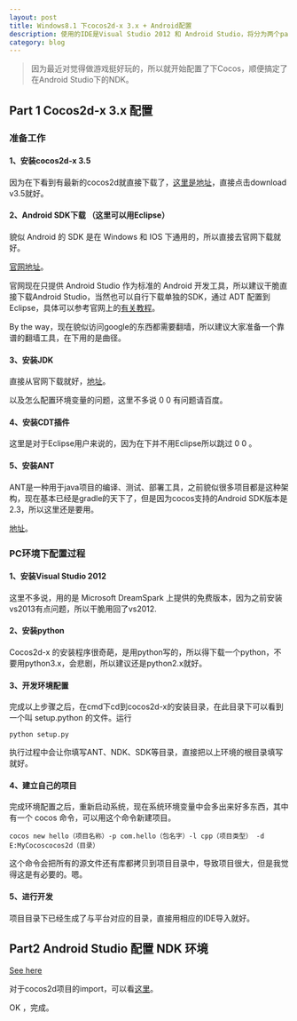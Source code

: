 ```yaml
---
layout: post
title: Windows8.1 下cocos2d-x 3.x + Android配置
description: 使用的IDE是Visual Studio 2012 和 Android Studio，将分为两个part分别介绍cocos的安装和NDK的配置。
category: blog
---
```


> 因为最近对觉得做游戏挺好玩的，所以就开始配置了下Cocos，顺便搞定了在Android Studio下的NDK。

## Part 1 Cocos2d-x 3.x 配置

### 准备工作

#### 1、安装cocos2d-x 3.5

因为在下看到有最新的cocos2d就直接下载了，[这里是地址](http://www.cocos2d-x.org/download)，直接点击download v3.5就好。

#### 2、Android SDK下载 （这里可以用Eclipse）

貌似 Android 的 SDK 是在 Windows 和 IOS 下通用的，所以直接去官网下载就好。

[官网地址](http://developer.android.com/sdk/index.html)。

官网现在只提供 Android Studio 作为标准的 Android 开发工具，所以建议干脆直接下载Android Studio，当然也可以自行下载单独的SDK，通过 ADT 配置到Eclipse，具体可以参考官网上的[有关教程](http://developer.android.com/tools/help/adt.html)。

By the way，现在貌似访问google的东西都需要翻墙，所以建议大家准备一个靠谱的翻墙工具，在下用的是曲径。

#### 3、安装JDK

直接从官网下载就好，[地址](http://www.oracle.com/technetwork/articles/javase/index-jsp-138363.html)。

以及怎么配置环境变量的问题，这里不多说 0 0 有问题请百度。

#### 4、安装CDT插件

这里是对于Eclipse用户来说的，因为在下并不用Eclipse所以跳过 0 0 。

#### 5、安装ANT

ANT是一种用于java项目的编译、测试、部署工具，之前貌似很多项目都是这种架构，现在基本已经是gradle的天下了，但是因为cocos支持的Android SDK版本是2.3，所以这里还是要用。

[地址](http://ant.apache.org/)。

### PC环境下配置过程

#### 1、安装Visual Studio 2012

这里不多说，用的是 Microsoft DreamSpark 上提供的免费版本，因为之前安装vs2013有点问题，所以干脆用回了vs2012.

#### 2、安装python

Cocos2d-x 的安装程序很奇葩，是用python写的，所以得下载一个python，不要用python3.x，会悲剧，所以建议还是python2.x就好。

#### 3、开发环境配置

完成以上步骤之后，在cmd下cd到cocos2d-x的安装目录，在此目录下可以看到一个叫 setup.python 的文件。运行

    python setup.py

执行过程中会让你填写ANT、NDK、SDK等目录，直接把以上环境的根目录填写就好。

#### 4、建立自己的项目

完成环境配置之后，重新启动系统，现在系统环境变量中会多出来好多东西，其中有一个 cocos 命令，可以用这个命令新建项目。

    cocos new hello（项目名称）-p com.hello（包名字）-l cpp（项目类型） -d E:MyCocoscocos2d（目录）

这个命令会把所有的源文件还有库都拷贝到项目目录中，导致项目很大，但是我觉得这是有必要的。嗯。

#### 5、进行开发

项目目录下已经生成了与平台对应的目录，直接用相应的IDE导入就好。

## Part2 Android Studio 配置 NDK 环境

[See here](http://hujiaweibujidao.github.io/blog/2014/10/22/android-ndk-and-opencv-development-with-android-studio/)


对于cocos2d项目的import，可以看[这里](https://www.youtube.com/watch?v=VLeGy1foMQA)。

OK ，完成。